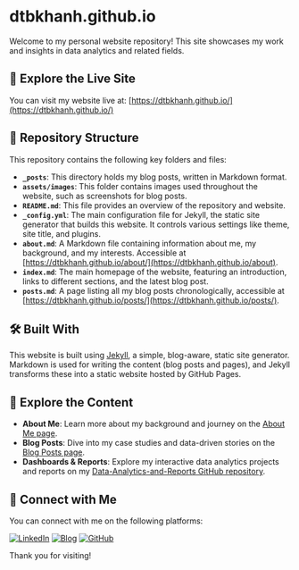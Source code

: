 # dtbkhanh.github.io

Welcome to my personal website repository! This site showcases my work and insights in data analytics and related fields.

## 🚀 Explore the Live Site

You can visit my website live at: [https://dtbkhanh.github.io/](https://dtbkhanh.github.io/)

## 📂 Repository Structure

This repository contains the following key folders and files:

* **`_posts`**: This directory holds my blog posts, written in Markdown format.  
* **`assets/images`**: This folder contains images used throughout the website, such as screenshots for blog posts.
* **`README.md`**: This file provides an overview of the repository and website.
* **`_config.yml`**: The main configuration file for Jekyll, the static site generator that builds this website. It controls various settings like theme, site title, and plugins.
* **`about.md`**: A Markdown file containing information about me, my background, and my interests. Accessible at [https://dtbkhanh.github.io/about/](https://dtbkhanh.github.io/about).
* **`index.md`**: The main homepage of the website, featuring an introduction, links to different sections, and the latest blog post.
* **`posts.md`**: A page listing all my blog posts chronologically, accessible at [https://dtbkhanh.github.io/posts/](https://dtbkhanh.github.io/posts/).

## 🛠️ Built With

This website is built using [Jekyll](https://jekyllrb.com/), a simple, blog-aware, static site generator. Markdown is used for writing the content (blog posts and pages), and Jekyll transforms these into a static website hosted by GitHub Pages.

## 📌 Explore the Content

* **About Me**: Learn more about my background and journey on the [About Me page](https://dtbkhanh.github.io/about).
* **Blog Posts**: Dive into my case studies and data-driven stories on the [Blog Posts page](https://dtbkhanh.github.io/posts/).
* **Dashboards & Reports**: Explore my interactive data analytics projects and reports on my [Data-Analytics-and-Reports GitHub repository](https://github.com/dtbkhanh/Data-Analytics-and-Reports).

## 🤝 Connect with Me

You can connect with me on the following platforms:

[![LinkedIn](https://img.shields.io/badge/LinkedIn-0A66C2?style=for-the-badge&logo=linkedin&logoColor=white)](https://www.linkedin.com/in/dtbkhanh/) 
[![Blog](https://img.shields.io/badge/Blog-blue?style=for-the-badge&logo=bookstack&logoColor=white)](https://dtbkhanh.github.io/) 
[![GitHub](https://img.shields.io/badge/GitHub-181717?style=for-the-badge&logo=github&logoColor=white)](https://github.com/dtbkhanh)

Thank you for visiting!
